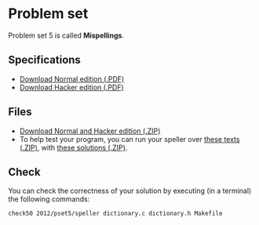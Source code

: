 # Problem set

Problem set 5 is called **Mispellings**.

## Specifications

* [Download Normal edition (.PDF)](pset5.pdf)
* [Download Hacker edition (.PDF)](hacker5.pdf)

## Files

* [Download Normal and Hacker edition (.ZIP)](pset5.zip)
* To help test your program, you can run your speller over 
  [these texts (.ZIP)](texts.zip), with [these solutions (.ZIP)](keys.zip).
  
## Check

You can check the correctness of your solution by executing (in a terminal) the following commands:

	check50 2012/pset5/speller dictionary.c dictionary.h Makefile